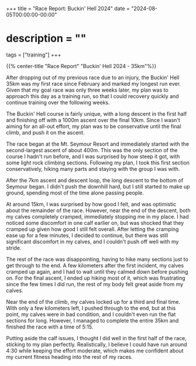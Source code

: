 +++
title = "Race Report: Buckin' Hell 2024"
date = "2024-08-05T00:00:00-00:00"
# description = ""
tags = ["training"]
+++

{{% center-title "Race Report" "Buckin' Hell 2024 - 35km"%}}

After dropping out of my previous race due to an injury, the Buckin' Hell 35km was my first race since February and marked my longest run ever.
Given that my goal race was only three weeks later, my plan was to approach this day as a training run, so that I could recovery quickly and continue training over the following weeks.

The Buckin' Hell course is fairly unique, with a long descent in the first half and finishing off with a 1000m ascent over the final 10km.
Since I wasn't aiming for an all-out effort, my plan was to be conservative until the final climb, and push it on the ascent.

The race began at the Mt. Seymour Resort and immediately started with the second-largest ascent of about 400m.
This was the only section of the course I hadn't run before, and I was surprised by how steep it got, with some light rock climbing sections. 
Following my plan, I took this first section conservatively, hiking many parts and staying with the group I was with.

After the 7km ascent and descent loop, the long descent to the bottom of Seymour began. 
I didn't push the downhill hard, but I still started to make up ground, spending most of the time alone passing people.

At around 15km, I was surprised by how good I felt, and was optimistic about the remainder of the race. 
However, near the end of the descent, both my calves completely cramped, immediately stopping me in my place.
I had noticed some discomfort in one calf earlier on, but was shocked that they cramped up given how good I still felt overall. 
After letting the cramping ease up for a few minutes, I decided to continue, but there was still significant discomfort in my calves, and I couldn't push off well with my stride.

The rest of the race was disappointing, having to hike many sections just to get through to the end. 
A few kilometers after the first incident, my calves cramped up again, and I had to wait until they calmed down before pushing on.
For the final ascent, I ended up hiking most of it, which was frustrating since the few times I did run, the rest of my body felt great aside from my calves.

Near the end of the climb, my calves locked up for a third and final time.
With only a few kilometers left, I pushed through to the end, but at this point, my calves were in bad condition, and I couldn't even run the flat sections for long.
However, I managed to complete the entire 35km and finished the race with a time of 5:15.

Putting aside the calf issues, I thought I did well in the first half of the race, sticking to my plan perfectly. 
Realistically, I believe I could have run around 4:30 while keeping the effort moderate, which makes me confident about my current fitness heading into the rest of my races.
